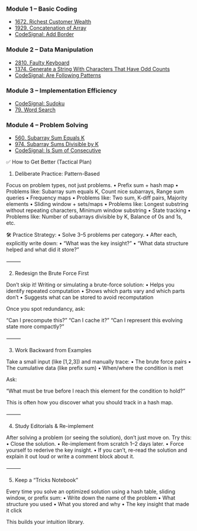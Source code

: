 ### Module 1 – Basic Coding

- [1672. Richest Customer Wealth](https://leetcode.com/problems/richest-customer-wealth/)
- [1929. Concatenation of Array](https://leetcode.com/problems/concatenation-of-array/)
- [CodeSignal: Add Border](https://app.codesignal.com/arcade/intro/level-6/mCkmbxdMsMTjBc3Bm)

### Module 2 – Data Manipulation

- [2810. Faulty Keyboard](https://leetcode.com/problems/faulty-keyboard/)
- [1374. Generate a String With Characters That Have Odd Counts](https://leetcode.com/problems/generate-a-string-with-characters-that-have-odd-counts/)
- [CodeSignal: Are Following Patterns](https://app.codesignal.com/interview-practice/task/h8XNjj6bzskoD3hPS)

### Module 3 – Implementation Efficiency

- [CodeSignal: Sudoku](https://app.codesignal.com/arcade/intro/level-7/ZMR5n7zvQcuju8bP2)
- [79. Word Search](https://leetcode.com/problems/word-search/)

### Module 4 – Problem Solving

- [560. Subarray Sum Equals K](https://leetcode.com/problems/subarray-sum-equals-k/)
- [974. Subarray Sums Divisible by K](https://leetcode.com/problems/subarray-sums-divisible-by-k/)
- [CodeSignal: Is Sum of Consecutive](https://app.codesignal.com/interview-practice/task/Y8jQd7PnuKHkuyjz4)


✅ How to Get Better (Tactical Plan)

1. Deliberate Practice: Pattern-Based

Focus on problem types, not just problems.
	•	Prefix sum + hash map
	•	Problems like: Subarray sum equals K, Count nice subarrays, Range sum queries
	•	Frequency maps
	•	Problems like: Two sum, K-diff pairs, Majority elements
	•	Sliding window + sets/maps
	•	Problems like: Longest substring without repeating characters, Minimum window substring
	•	State tracking
	•	Problems like: Number of subarrays divisible by K, Balance of 0s and 1s, etc.

🛠 Practice Strategy:
	•	Solve 3–5 problems per category.
	•	After each, explicitly write down:
	•	“What was the key insight?”
	•	“What data structure helped and what did it store?”

⸻

2. Redesign the Brute Force First

Don’t skip it! Writing or simulating a brute-force solution:
	•	Helps you identify repeated computation
	•	Shows which parts vary and which parts don’t
	•	Suggests what can be stored to avoid recomputation

Once you spot redundancy, ask:

“Can I precompute this?”
“Can I cache it?”
“Can I represent this evolving state more compactly?”

⸻

3. Work Backward from Examples

Take a small input (like [1,2,3]) and manually trace:
	•	The brute force pairs
	•	The cumulative data (like prefix sum)
	•	When/where the condition is met

Ask:

“What must be true before I reach this element for the condition to hold?”

This is often how you discover what you should track in a hash map.

⸻

4. Study Editorials & Re-implement

After solving a problem (or seeing the solution), don’t just move on. Try this:
	•	Close the solution.
	•	Re-implement from scratch 1–2 days later.
	•	Force yourself to rederive the key insight.
	•	If you can’t, re-read the solution and explain it out loud or write a comment block about it.

⸻

5. Keep a “Tricks Notebook”

Every time you solve an optimized solution using a hash table, sliding window, or prefix sum:
	•	Write down the name of the problem
	•	What structure you used
	•	What you stored and why
	•	The key insight that made it click

This builds your intuition library.
